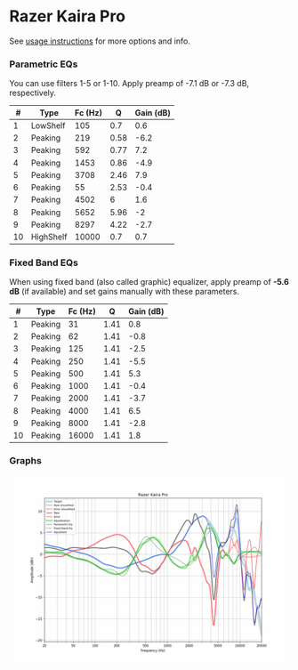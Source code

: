 # Razer Kaira Pro
See [usage instructions](https://github.com/jaakkopasanen/AutoEq#usage) for more options and info.

### Parametric EQs
You can use filters 1-5 or 1-10. Apply preamp of -7.1 dB or -7.3 dB, respectively.

|   # | Type      |   Fc (Hz) |    Q |   Gain (dB) |
|-----|-----------|-----------|------|-------------|
|   1 | LowShelf  |       105 | 0.7  |         0.6 |
|   2 | Peaking   |       219 | 0.58 |        -6.2 |
|   3 | Peaking   |       592 | 0.77 |         7.2 |
|   4 | Peaking   |      1453 | 0.86 |        -4.9 |
|   5 | Peaking   |      3708 | 2.46 |         7.9 |
|   6 | Peaking   |        55 | 2.53 |        -0.4 |
|   7 | Peaking   |      4502 | 6    |         1.6 |
|   8 | Peaking   |      5652 | 5.96 |        -2   |
|   9 | Peaking   |      8297 | 4.22 |        -2.7 |
|  10 | HighShelf |     10000 | 0.7  |         0.7 |

### Fixed Band EQs
When using fixed band (also called graphic) equalizer, apply preamp of **-5.6 dB** (if available) and set gains manually with these parameters.

|   # | Type    |   Fc (Hz) |    Q |   Gain (dB) |
|-----|---------|-----------|------|-------------|
|   1 | Peaking |        31 | 1.41 |         0.8 |
|   2 | Peaking |        62 | 1.41 |        -0.8 |
|   3 | Peaking |       125 | 1.41 |        -2.5 |
|   4 | Peaking |       250 | 1.41 |        -5.5 |
|   5 | Peaking |       500 | 1.41 |         5.3 |
|   6 | Peaking |      1000 | 1.41 |        -0.4 |
|   7 | Peaking |      2000 | 1.41 |        -3.7 |
|   8 | Peaking |      4000 | 1.41 |         6.5 |
|   9 | Peaking |      8000 | 1.41 |        -2.8 |
|  10 | Peaking |     16000 | 1.41 |         1.8 |

### Graphs
![](./Razer%20Kaira%20Pro.png)
